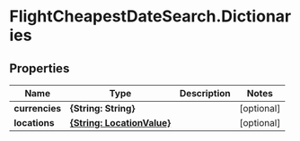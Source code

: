 # FlightCheapestDateSearch.Dictionaries

## Properties

Name | Type | Description | Notes
------------ | ------------- | ------------- | -------------
**currencies** | **{String: String}** |  | [optional] 
**locations** | [**{String: LocationValue}**](LocationValue.md) |  | [optional] 



